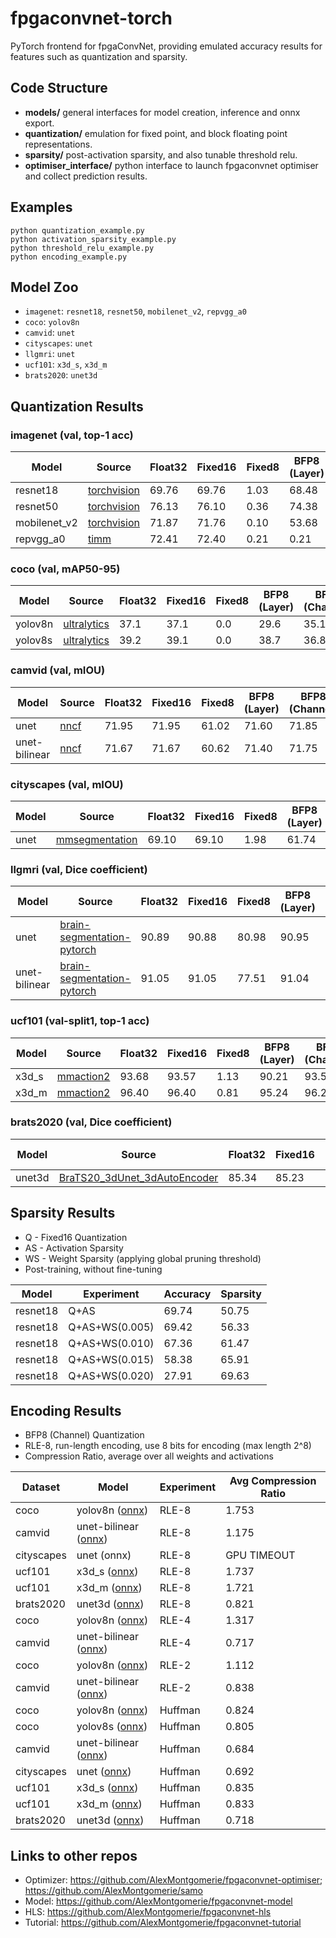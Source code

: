 # fpgaconvnet-torch
PyTorch frontend for fpgaConvNet, providing emulated accuracy results for features such as quantization and sparsity.

## Code Structure
* **models/**   general interfaces for model creation, inference and onnx export.
* **quantization/**    emulation for fixed point, and block floating point representations.
* **sparsity/**    post-activation sparsity, and also tunable threshold relu.
* **optimiser_interface/**    python interface to launch fpgaconvnet optimiser and collect prediction results.

## Examples
```
python quantization_example.py
python activation_sparsity_example.py
python threshold_relu_example.py
python encoding_example.py
```

## Model Zoo

* `imagenet`: `resnet18`, `resnet50`, `mobilenet_v2`, `repvgg_a0`
* `coco`: `yolov8n`
* `camvid`: `unet`
* `cityscapes`: `unet`
* `llgmri`: `unet`
* `ucf101`: `x3d_s`, `x3d_m`
* `brats2020`: `unet3d`

## Quantization Results

### imagenet (val, top-1 acc)
| Model        | Source                                                      | Float32 | Fixed16 | Fixed8 | BFP8 (Layer) | BFP8 (Channel) |
|--------------|-------------------------------------------------------------|---------|---------|--------|--------------|----------------|
| resnet18     | [torchvision](https://github.com/pytorch/vision)            | 69.76   | 69.76   | 1.03   | 68.48        | 69.26          |
| resnet50     | [torchvision](https://github.com/pytorch/vision)            | 76.13   | 76.10   | 0.36   | 74.38        | 75.75          |
| mobilenet_v2 | [torchvision](https://github.com/pytorch/vision)            | 71.87   | 71.76   | 0.10   | 53.68        | 69.51          |
| repvgg_a0    | [timm](https://github.com/huggingface/pytorch-image-models) | 72.41   | 72.40   | 0.21   | 0.21         | 66.08          |

### coco (val, mAP50-95)
| Model   | Source                                                    | Float32 | Fixed16 | Fixed8 | BFP8 (Layer) | BFP8 (Channel) |
|---------|-----------------------------------------------------------|---------|---------|--------|--------------|----------------|
| yolov8n | [ultralytics](https://github.com/ultralytics/ultralytics) | 37.1    | 37.1    | 0.0    | 29.6         | 35.1           |
| yolov8s | [ultralytics](https://github.com/ultralytics/ultralytics) | 39.2    | 39.1    | 0.0    | 38.7         | 36.8           |

### camvid (val, mIOU)
| Model         | Source                                          | Float32 | Fixed16 | Fixed8 | BFP8 (Layer) | BFP8 (Channel) |
|---------------|-------------------------------------------------|---------|---------|--------|--------------|----------------|
| unet          | [nncf](https://github.com/openvinotoolkit/nncf) | 71.95   | 71.95   | 61.02  | 71.60        | 71.85          |
| unet-bilinear | [nncf](https://github.com/openvinotoolkit/nncf) | 71.67   | 71.67   | 60.62  | 71.40        | 71.75          |

### cityscapes (val, mIOU)
| Model | Source                                                         | Float32 | Fixed16 | Fixed8 | BFP8 (Layer) | BFP8 (Channel) |
|-------|----------------------------------------------------------------|---------|---------|--------|--------------|----------------|
| unet  | [mmsegmentation](https://github.com/open-mmlab/mmsegmentation) | 69.10   | 69.10   | 1.98   | 61.74        | 68.43          |

### llgmri (val, Dice coefficient)
| Model         | Source                                          | Float32 | Fixed16 | Fixed8 | BFP8 (Layer) | BFP8 (Channel) |
|---------------|-------------------------------------------------|---------|---------|--------|--------------|----------------|
| unet          | [brain-segmentation-pytorch](https://github.com/mateuszbuda/brain-segmentation-pytorch) | 90.89   | 90.88   | 80.98  | 90.95        | 90.85          |
| unet-bilinear | [brain-segmentation-pytorch](https://github.com/mateuszbuda/brain-segmentation-pytorch) | 91.05   | 91.05   | 77.51  | 91.04        | 91.03          |

### ucf101 (val-split1, top-1 acc)
| Model | Source                                                         | Float32 | Fixed16 | Fixed8 | BFP8 (Layer) | BFP8 (Channel) |
|-------|----------------------------------------------------------------|---------|---------|--------|--------------|----------------|
| x3d_s  | [mmaction2](https://github.com/open-mmlab/mmaction2) | 93.68  | 93.57   |  1.13   | 90.21  | 93.57   |
| x3d_m  | [mmaction2](https://github.com/open-mmlab/mmaction2) | 96.40  | 96.40   |  0.81   | 95.24  | 96.29   |

### brats2020 (val, Dice coefficient)
| Model | Source                                                         | Float32 | Fixed16 | Fixed8 | BFP8 (Layer) | BFP8 (Channel) |
|-------|----------------------------------------------------------------|---------|---------|--------|--------------|----------------|
| unet3d  | [BraTS20_3dUnet_3dAutoEncoder](https://www.kaggle.com/code/polomarco/brats20-3dunet-3dautoencoder) | 85.34  |  85.23  |  1.15   |  85.14  |  85.34   |

## Sparsity Results
* Q - Fixed16 Quantization
* AS - Activation Sparsity
* WS - Weight Sparsity (applying global pruning threshold)
* Post-training, without fine-tuning

| Model    | Experiment     | Accuracy | Sparsity |
|----------|----------------|----------|----------|
| resnet18 | Q+AS           | 69.74    | 50.75    |
| resnet18 | Q+AS+WS(0.005) | 69.42    | 56.33    |
| resnet18 | Q+AS+WS(0.010) | 67.36    | 61.47    |
| resnet18 | Q+AS+WS(0.015) | 58.38    | 65.91    |
| resnet18 | Q+AS+WS(0.020) | 27.91    | 69.63    |

## Encoding Results
* BFP8 (Channel) Quantization
* RLE-8, run-length encoding, use 8 bits for encoding (max length 2^8)
* Compression Ratio, average over all weights and activations

| Dataset    | Model                | Experiment | Avg Compression Ratio |
|------------|----------------------|------------|-------------------|
| coco       | yolov8n ([onnx](https://drive.google.com/file/d/1zN1K4b2SU6Mpu4lMsLg2drupGyjphSxg/view?usp=sharing))       | RLE-8      | 1.753       |
| camvid     | unet-bilinear ([onnx](https://drive.google.com/file/d/1C_Q58_NKMVfpbqg3ZbQ1IzyMSgoopex7/view?usp=sharing)) | RLE-8      | 1.175       |
| cityscapes | unet (onnx)                                                                                                | RLE-8      | GPU TIMEOUT |
| ucf101     | x3d_s ([onnx](https://drive.google.com/file/d/1gY5HGMWacbTQ5cK8MWdQgQ1lQM5VWRFb/view?usp=sharing))         | RLE-8      | 1.737       |
| ucf101     | x3d_m ([onnx](https://drive.google.com/file/d/1WaLjJYE0l_AiIrZw559Ile3xQza_wnWJ/view?usp=sharing))         | RLE-8      | 1.721       |
| brats2020  | unet3d ([onnx](https://drive.google.com/file/d/1yRPN4FRfp91pq25N5bXUTQQyezUndIaM/view?usp=sharing))        | RLE-8      | 0.821       |
| coco       | yolov8n ([onnx](https://drive.google.com/file/d/1Qns_9Mp-6K42t9cWhTi1lOHNMIQwFYe2/view?usp=sharing))       | RLE-4      | 1.317
| camvid     | unet-bilinear ([onnx](https://drive.google.com/file/d/18PquUpo61-JvsA85m0T-SNbUtYtvy6Vi/view?usp=sharing)) | RLE-4      | 0.717
| coco       | yolov8n ([onnx](https://drive.google.com/file/d/1GeJPQL5QsIuqsWpoCuaCBk7CzA80R-BT/view?usp=sharing))       | RLE-2      | 1.112
| camvid     | unet-bilinear ([onnx](https://drive.google.com/file/d/1g3F48zihC812ymH0WdNBoMPkrn84GXSi/view?usp=sharing)) | RLE-2      | 0.838
| coco       | yolov8n ([onnx](https://drive.google.com/file/d/1MBYi-0yO7iXtEnjNYI3ZoeLVaPmR91yb/view?usp=sharing))       | Huffman    | 0.824       |
| coco       | yolov8s ([onnx](https://drive.google.com/file/d/1qhdnDcahno8Hl9vnW-_ZS1milq3JRNQV/view?usp=sharing))       | Huffman    | 0.805       |
| camvid     | unet-bilinear ([onnx](https://drive.google.com/file/d/1X6Ps_qcbP7vJLgNCkHbsHtWY6aSnG8es/view?usp=sharing)) | Huffman    | 0.684       |
| cityscapes | unet ([onnx](https://drive.google.com/file/d/1d2v6VJI8B9DZY020Nq_AWQR0e8F9LH6A/view?usp=sharing))          | Huffman    | 0.692       |
| ucf101     | x3d_s ([onnx](https://drive.google.com/file/d/19c6jwuHZVcfZXPpXMaGmaK9AsRXPO5lJ/view?usp=sharing))         | Huffman    | 0.835       |
| ucf101     | x3d_m ([onnx](https://drive.google.com/file/d/1RQr0lEuROwO14F0WtObBUmuz8Na3Vci2/view?usp=sharing))         | Huffman    | 0.833       |
| brats2020  | unet3d ([onnx](https://drive.google.com/file/d/1BMwL-ilnyUYZnEW9l-m_NI25s18ak805/view?usp=sharing))        | Huffman    | 0.718       |

## Links to other repos
* Optimizer: https://github.com/AlexMontgomerie/fpgaconvnet-optimiser; https://github.com/AlexMontgomerie/samo
* Model: https://github.com/AlexMontgomerie/fpgaconvnet-model
* HLS: https://github.com/AlexMontgomerie/fpgaconvnet-hls
* Tutorial: https://github.com/AlexMontgomerie/fpgaconvnet-tutorial
